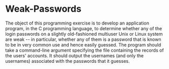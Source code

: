 # Weak-Passwords

The object of this programming exercise is to develop an application program, in the C programming language, 
to determine whether any of the login passwords on a slightly old-fashioned multiuser Unix or Linux system are weak -- in
particular, whether any of them is a password that is known to be in very common use and hence easily guessed. The 
program should take a command-line argument specifying the file containing the records of the users' accounts. It should 
output the usernames (and only the usernames) associated with the passwords that it guesses.
